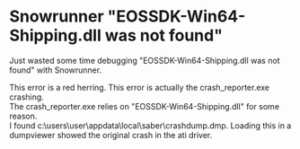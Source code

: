 # Snowrunner "EOSSDK-Win64-Shipping.dll was not found"

Just wasted some time debugging "EOSSDK-Win64-Shipping.dll was not found" with Snowrunner.

This error is a red herring. This error is actually the crash_reporter.exe crashing.  
The crash_reporter.exe relies on "EOSSDK-Win64-Shipping.dll" for some reason.  
I found c:\users\user\appdata\local\saber\crashdump.dmp. 
Loading this in a dumpviewer showed the original crash in the ati driver.

